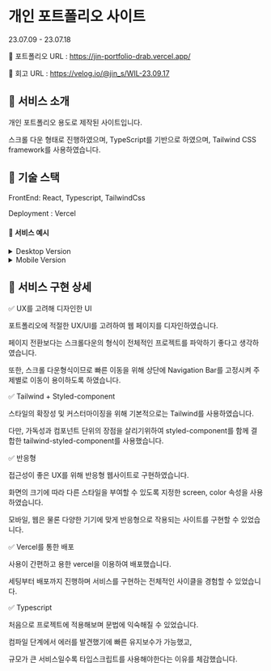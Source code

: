 # 개인 포트폴리오 사이트

23.07.09 - 23.07.18

🦋 포트폴리오 URL : <https://jin-portfolio-drab.vercel.app/>

📎 회고 URL : <https://velog.io/@jin_s/WIL-23.09.17>

## 📌 서비스 소개

개인 포트폴리오 용도로 제작된 사이트입니다.

스크롤 다운 형태로 진행하였으며, TypeScript를 기반으로 하였으며, Tailwind CSS framework를 사용하였습니다.

## 📌 기술 스택

FrontEnd: React, Typescript, TailwindCss

Deployment : Vercel

#### 📌 서비스 예시

<details><summary> Desktop Version </summary>

<img width="40%" alt="Portfolio_about" src="https://github.com/JESin10/PortFolio/assets/119720123/ad3197d3-2a24-4a3f-a4b5-3b891645f8eb">
<img width="40%" alt="Portfolio_project" src="https://github.com/JESin10/PortFolio/assets/119720123/cb1c9c4a-4ac1-46b9-a0d6-a4f469e6c418">
<img width="40%" alt="Portfolio_skill" src="https://github.com/JESin10/PortFolio/assets/119720123/20387672-80a6-4b33-9ea6-24914d738992">

</details>

<details><summary> Mobile Version </summary>

<img width="25%" alt="Portfolio_mobile_about" src="https://github.com/JESin10/PortFolio/assets/119720123/f2a47790-6615-4e25-92d8-adc4ad248f3b">
<img width="25%" alt="Portfolio_mobile_project" src="https://github.com/JESin10/PortFolio/assets/119720123/5721ad5f-3c08-4995-a2cb-d729e57375b5">
<img width="25%" alt="Portfolio_mobile_project_2" src="https://github.com/JESin10/PortFolio/assets/119720123/08ace3e3-035a-4c9c-a8c6-f63b361edbac">
<img width="25%" alt="Portfolio_mobile_skill" src="https://github.com/JESin10/PortFolio/assets/119720123/04a06934-2232-4ef5-9f93-7feaf9dddd57">
<img width="25%" alt="Portfolio_mobile_skill2" src="https://github.com/JESin10/PortFolio/assets/119720123/f1775704-d13e-4b71-ba70-095a9765b190">

</details>

## 📌 서비스 구현 상세

✅ UX를 고려해 디자인한 UI

포트폴리오에 적절한 UX/UI를 고려하여 웹 페이지를 디자인하였습니다.

페이지 전환보다는 스크롤다운의 형식이 전체적인 프로젝트를 파악하기 좋다고 생각하였습니다.

또한, 스크롤 다운형식이므로 빠른 이동을 위해 상단에 Navigation Bar를 고정시켜 주제별로 이동이 용이하도록 하였습니다.

✅ Tailwind + Styled-component

스타일의 확장성 및 커스터마이징을 위해 기본적으로는 Tailwind를 사용하였습니다.

다만, 가독성과 컴포넌트 단위의 장점을 살리기위하여 styled-component를 함께 결합한 tailwind-styled-component를 사용했습니다.

✅ 반응형

접근성이 좋은 UX를 위해 반응형 웹사이트로 구현하였습니다.

화면의 크기에 따라 다른 스타일을 부여할 수 있도록 지정한 screen, color 속성을 사용하였습니다.

모바일, 웹은 물론 다양한 기기에 맞게 반응형으로 작용되는 사이트를 구현할 수 있었습니다.

✅ Vercel를 통한 배포

사용이 간편하고 용한 vercel을 이용하여 배포했습니다.

세팅부터 배포까지 진행하며 서비스를 구현하는 전체적인 사이클을 경험할 수 있었습니다.

✅ Typescript

처음으로 프로젝트에 적용해보며 문법에 익숙해질 수 있었습니다.

컴파일 단계에서 에러를 발견했기에 빠른 유지보수가 가능했고,

규모가 큰 서비스일수록 타입스크립트를 사용해야한다는 이유를 체감했습니다.
